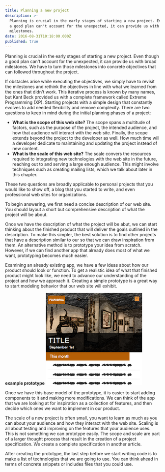 ```yaml
---
title: Planning a new project
description: >-
  Planning is crucial in the early stages of starting a new project. Even though
  a good plan can't account for the unexpected, it can provide us with broad
  milestones.
date: 2016-08-31T10:18:00.000Z
published: true
---
```


Planning is crucial in the early stages of starting a new project. Even though a good plan can't account for
the unexpected, it can provide us with broad milestones. We have to turn those milestones into concrete
objectives that can followed throughout the project.

If obstacles arise while executing the objectives, we simply have to revisit the milestones and rethink the
objectives in line with what we learned from the ones that didn't work. This iterative process is known by
many names, but Kant Beck provided us with a complete framework called Extreme Programming (XP). Starting
projects with a simple design that constantly evolves to add needed flexibility and remove complexity.
There are two questions to keep in mind during the initial planning phases of a project:

* **What is the scope of this web site?** The scope spans a multitude of factors, such
as the purpose of the project, the intended audience, and how that audience will
interact with the web site. Finally, the scope extends beyond the project to the
developer as well. How much time will a developer dedicate to maintaining and
updating the project instead of new content.
* **What is the scale of this web site?** The scale convers the resources required to
integrating new technologies with the web site in the future, reaching out to and
serving a large enough audience. This might involve techniques such as creating
mailing lists, which we talk about later in this chapter.

These two questions are broadly applicable to personal projects that you would like to show off, a
blog that you started to write, and even professional web sites for organizations.

To begin answering, we first need a concise description of our web site. You should layout a short
but comprehensive description of what the project will be about.

Once we have the description of what the project will be abut, we can start thinking about the
finished product that will deliver the goals outlined in the description. To make this simpler,
the best solution is to find other projects that have a description similar to our so that we
can draw inspiration from them. An alternative method is to prototype your idea from scratch.
However, if we can find another app that already does most of what we want, prototyping becomes
much easier.

Examining an already existing app, we have a few ideas about how our product should look or
function. To get a realistic idea of what that finished product might look like, we need to
advance our understanding of the project and how we approach it. Creating a simple prototype
is a great way to start modeling behavior that our web site will exhibit.

**example prototype**
![markup image](/assets/images/landingFixfabrik.png)

Once we have this base model of the prototype, it is easier to start adding components to it
and making more modifications. We can think of the app that we are looking at for inspiration
as a collection of features, and then decide which ones we want to implement in our product.

The scale of a new project is often small, you want to learn as much as you can about your
audience and how they interact with the web site. Scaling is all about testing and improving
on the features that your audience uses. This is not something we can prototype easily.
The scope and scale are part of a larger thought process that result in the creation of a
project specification. We create a complete specification in another article.

After creating the prototype, the last step before we start writing code is to make a list of
technologies that we are going to use. You can think ahead in terms of concrete snippets or
includes files that you could use.
